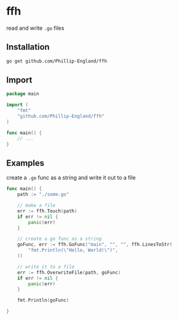 # ffh
read and write `.go` files

## Installation
```bash
go get github.com/Phillip-England/ffh
```

## Import
```go
package main

import (
    "fmt"
    "github.com/Phillip-England/ffh"
)

func main() {
    // ...
}
```

## Examples

create a `.go` func as a string and write it out to a file
```go
func main() {
    path := "./some.go"

    // make a file
    err := ffh.Touch(path)
    if err != nil {
        panic(err)
    }

    // create a go func as a string
    goFunc, err := ffh.GoFunc("main", "", "", ffh.LinesToStr(
        "fmt.Println(\"Hello, World!\")",
    ))

    // write it to a file
    err := ffh.OverwriteFile(path, goFunc)
    if err != nil {
        panic(err)
    }

    fmt.Println(goFunc)

}
```